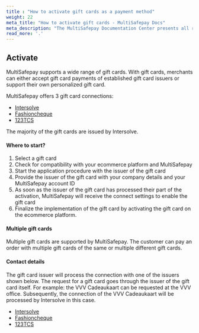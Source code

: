 ```yaml
---
title : "How to activate gift cards as a payment method"
weight: 22
meta_title: "How to activate gift cards - MultiSafepay Docs"
meta_description: "The MultiSafepay Documentation Center presents all relevant information about our Plugins and API. You can also find support pages for payment methods, tools and general questions as well as the contact details of our Support and Integration Teams."
read_more: '.'
---
```

## Activate
MultiSafepay supports a wide range of gift cards.
With gift cards, merchants can either accept gift card payments of established gift card issuers or support their own personalized gift card.

MultiSafepay offers 3 gift card connections:

* [Intersolve](https://intersolve.nl/contact)
* [Fashioncheque](https://www.fashioncheque.com/nl/customerservice)
* [123TCS](https://www.123tcs.com/#Contact)

The majority of the gift cards are issued by Intersolve.

#### Where to start?

1. Select a gift card
2. Check for compatibility with your ecommerce platform and MultiSafepay
3. Start the application procedure with the issuer of the gift card
4. Provide the issuer of the gift card with your company details and your MultiSafepay account ID
5. As soon as the issuer of the gift card has processed their part of the activation, MultiSafepay will receive the connect settings to enable the gift card
6. Finalize the implementation of the gift card by activating the gift card on the ecommerce platform.


#### Multiple gift cards
Multiple gift cards are supported by MultiSafepay.
The customer can pay an order with multiple gift cards of the same or multiple different gift cards.

#### Contact details
The gift card issuer will process the connection with one of the issuers shown below. The request for a gift card goes through the issuer of the gift card itself. For example: the VVV Cadeaukaart can be requested at the VVV office. Subsequently, the connection of the VVV Cadeaukaart will be processed by Intersolve in this case.


* [Intersolve](https://intersolve.nl/contact)
* [Fashioncheque](https://www.fashioncheque.com/nl/customerservice)
* [123TCS](https://www.123tcs.com/#Contact)